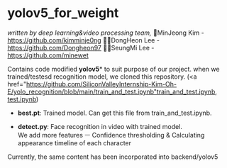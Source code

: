 # yolov5_for_weight

_written by deep learning&video processing team,_
🎅MinJeong Kim - https://github.com/kimminje0ng
👨‍💻DongHeon Lee - https://github.com/Dongheon97
🙎‍♀️SeungMi Lee - https://github.com/minewet

Contains code modified **yolov5*** to suit purpose of our project.
when we trained/testesd recognition model, we cloned this repository.
(<a href="https://github.com/SiliconValleyInternship-Kim-Oh-E/yolo_recognition/blob/main/train_and_test.ipynb"train_and_test.ipynb</a>, 
<a href="https://github.com/SiliconValleyInternship-Kim-Oh-E/yolo_recognition/blob/main/test.ipynb">test.ipynb</a>)

- **best.pt**: Trained model. Can get this file from train_and_test.ipynb.

- **detect.py**: Face recognition in video with trained model.  
We add more features ㅡ Confidence thresholding & Calculating appearance timeline of each character 


Currently, the same content has been incorporated into backend/yolov5


